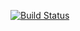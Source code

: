 [![Build Status](http://jenkins.adrien-faure.me/job/ecom-cli/badge/icon)](http://jenkins.adrien-faure.me/job/ecom-cli/)
